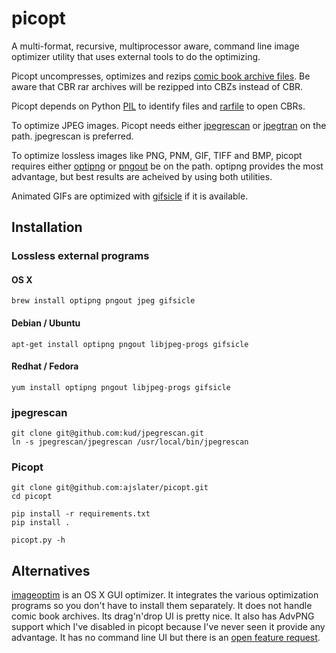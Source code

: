 picopt
======

A multi-format, recursive, multiprocessor aware, command line image optimizer utility that uses external tools to do the optimizing.

Picopt uncompresses, optimizes and rezips [comic book archive files](https://en.wikipedia.org/wiki/Comic_book_archive). Be aware that CBR rar archives will be rezipped into CBZs instead of CBR.

Picopt depends on Python [PIL](http://www.pythonware.com/products/pil/) to identify files and [rarfile](https://pypi.python.org/pypi/rarfile) to open CBRs.

To optimize JPEG images. Picopt needs either [jpegrescan](https://github.com/kud/jpegrescan) or [jpegtran](http://jpegclub.org/jpegtran/) on the path. jpegrescan is preferred.

To optimize lossless images like PNG, PNM, GIF, TIFF and BMP, picopt requires either [optipng](http://optipng.sourceforge.net/) or [pngout](http://advsys.net/ken/utils.htm) be on the path. optipng provides the most advantage, but best results are acheived by using both utilities.

Animated GIFs are optimized with [gifsicle](http://www.lcdf.org/gifsicle/) if it is available.

Installation
------------

### Lossless external programs
#### OS X
    brew install optipng pngout jpeg gifsicle

#### Debian / Ubuntu
    apt-get install optipng pngout libjpeg-progs gifsicle

#### Redhat / Fedora
    yum install optipng pngout libjpeg-progs gifsicle

### jpegrescan
    git clone git@github.com:kud/jpegrescan.git
    ln -s jpegrescan/jpegrescan /usr/local/bin/jpegrescan

### Picopt
    git clone git@github.com:ajslater/picopt.git
    cd picopt

    pip install -r requirements.txt
    pip install .

    picopt.py -h

Alternatives
------------

[imageoptim](http://imageoptim.com/) is an OS X GUI optimizer. It integrates the various optimization programs so you don't have to install them separately. It does not handle comic book archives. Its drag'n'drop UI is pretty nice. It also has AdvPNG support which I've disabled in picopt because I've never seen it provide any advantage. It has no command line UI but there is an [open feature request](https://code.google.com/p/imageoptim/issues/detail?can=2&start=0&num=100&q=&colspec=ID%20Type%20Status%20Priority%20Milestone%20Owner%20Summary%20Stars&groupby=&sort=&id=39).

